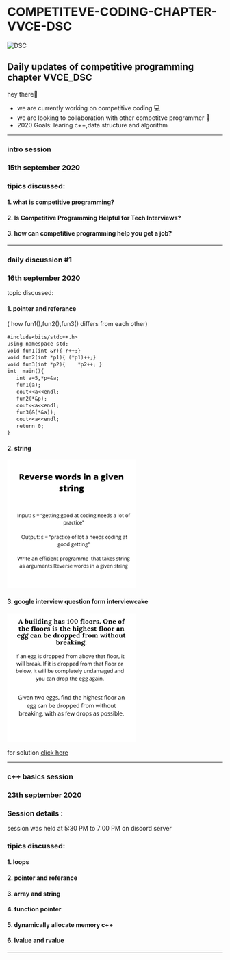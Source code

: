  
# COMPETITEVE-CODING-CHAPTER-VVCE-DSC 
![DSC](https://pbs.twimg.com/profile_images/1126128072523231232/GxX-zWIR_400x400.jpg)

## Daily updates of competitive programming chapter VVCE_DSC
hey there👋
- we are currently working on competitive coding 💻
- we are looking to collaboration with other competitve programmer 🙋‍ 
- 2020 Goals: learing c++,data structure and algorithm 


------
### intro session 
### 15th september 2020
### tipics discussed:
#### 1. what is competitive programming? 
#### 2. Is Competitive Programming Helpful for Tech Interviews?
#### 3. how can competitive programming help you get a job?
 
 
--------
### daily discussion #1
###  16th september 2020
topic discussed:
#### 1. pointer and referance 
  ( how fun1(),fun2(),fun3() differs from each other)
    
 ``` 
 #include<bits/stdc++.h>
 using namespace std;
 void fun1(int &r){ r++;}
 void fun2(int *p1){ (*p1)++;}
 void fun3(int *p2){	*p2++; }
 int  main(){
	int a=5,*p=&a; 
	fun1(a);
	cout<<a<<endl;
	fun2(*&p);
	cout<<a<<endl;
	fun3(&(*&a));
	cout<<a<<endl;
	return 0;
 } 
 ``` 
 
#### 2. string 

 <p>
  <img width="300" height="300" src="https://raw.githubusercontent.com/HruthikBM/competitive-coding-chapter/master/image/sting1.png">
 </p>

#### 3. google interview question form interviewcake

 <p>
   <img width="300" height="300" src="https://raw.githubusercontent.com/HruthikBM/competitive-coding-chapter/master/image/googleint.png">
 </p>

   for solution [click here](https://github.com/HruthikBM/competitive-coding-chapter/tree/master/day%231)
 
-----


### c++ basics session 
### 23th september 2020

### Session details :
session was held at 5:30 PM to 7:00 PM on discord server 
### tipics discussed:

#### 1. loops
#### 2. pointer and  referance
#### 3. array and string 
#### 4. function pointer 
#### 5. dynamically allocate memory c++
#### 6. lvalue and rvalue 

-----------


